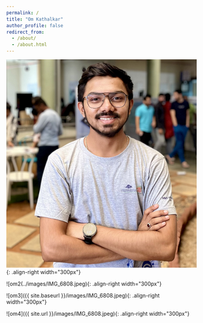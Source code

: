 ```yaml
---
permalink: /
title: "Om Kathalkar"
author_profile: false
redirect_from: 
  - /about/
  - /about.html
---
```


<!-- Option 1: Using absolute path -->
![om1](/images/IMG_6808.jpeg){: .align-right width="300px"}

<!-- Option 2: Using relative path -->
![om2(../images/IMG_6808.jpeg){: .align-right width="300px"}

<!-- Option 3: Using site.baseurl -->
![om3]({{ site.baseurl }}/images/IMG_6808.jpeg){: .align-right width="300px"}

<!-- Option 4: Using site.url -->
![om4]({{ site.url }}/images/IMG_6808.jpeg){: .align-right width="300px"}
